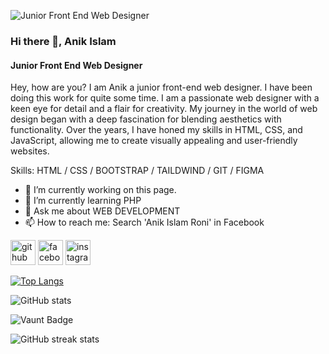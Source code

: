 ![Junior Front End Web Designer](https://scontent.fdac80-1.fna.fbcdn.net/v/t39.30808-6/434262211_122132183702148149_1769671312457048509_n.jpg?_nc_cat=103&ccb=1-7&_nc_sid=5f2048&_nc_eui2=AeH-qWHNE5F2XirVPDr0nZsaccEaox78fs9xwRqjHvx-zzo2JpSZh5hFzwAh0bVDfzTI_fQgovT0YbLZ1ghUc67S&_nc_ohc=M-W_nbmlhO8Ab77T6i4&_nc_ht=scontent.fdac80-1.fna&oh=00_AfDeOPHSV6jCk0_Za-5p0yaVBUW9TChDw7kilPFOj6SIEA&oe=662F2723)

### Hi there 👋, Anik Islam
#### Junior Front End Web Designer


Hey, how are you? I am Anik a junior front-end web designer. I have been doing this work for quite some time. I am a passionate web designer with a keen eye for detail and a flair for creativity. My journey in the world of web design began with a deep fascination for blending aesthetics with functionality. Over the years, I have honed my skills in HTML, CSS, and JavaScript, allowing me to create visually appealing and user-friendly websites.

Skills:  HTML / CSS / BOOTSTRAP /  TAILDWIND /  GIT / FIGMA

- 🔭 I’m currently working on this page. 
- 🌱 I’m currently learning PHP 
- 💬 Ask me about WEB DEVELOPMENT 
- 📫 How to reach me: Search 'Anik Islam Roni' in Facebook 


[<img src='https://cdn.jsdelivr.net/npm/simple-icons@3.0.1/icons/github.svg' alt='github' height='40'>](https://github.com/Roni006)  [<img src='https://cdn.jsdelivr.net/npm/simple-icons@3.0.1/icons/facebook.svg' alt='facebook' height='40'>](https://www.facebook.com/#)  [<img src='https://cdn.jsdelivr.net/npm/simple-icons@3.0.1/icons/instagram.svg' alt='instagram' height='40'>](https://www.instagram.com/#/)  

[![Top Langs](https://github-readme-stats.vercel.app/api/top-langs/?username=Roni006)](https://github.com/anuraghazra/github-readme-stats)

![GitHub stats](https://github-readme-stats.vercel.app/api?username=Roni006&show_icons=true&count_private=true)  

![Vaunt Badge](https://api.vaunt.dev/v1/github/entities/Roni006/contributions?format=svg&private=true)  

![GitHub streak stats](https://streak-stats.demolab.com/?user=Roni006)  

